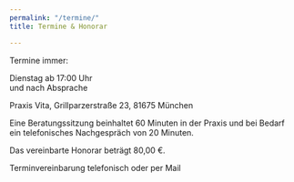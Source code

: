 ```yaml
---
permalink: "/termine/"
title: Termine & Honorar

---
```

Termine immer:

Dienstag ab 17:00 Uhr  
und nach Absprache

Praxis Vita, Grillparzerstraße 23, 81675 München

Eine Beratungssitzung beinhaltet 60 Minuten in der Praxis und bei Bedarf ein telefonisches Nachgespräch von 20 Minuten.

Das vereinbarte Honorar beträgt 80,00 €.

Terminvereinbarung telefonisch oder per Mail